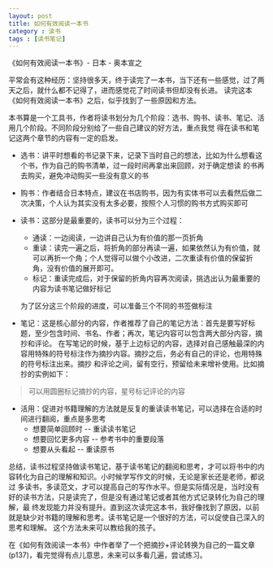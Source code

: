 ```yaml
---
layout: post
title: 如何有效阅读一本书
category : 读书
tags : [读书笔记]
---
```

《如何有效阅读一本书》- 日本 - 奥本宣之

平常会有这种经历：坚持很多天，终于读完了一本书，当下还有一些感觉，过了两天之后，就什么都不记得了，进而感觉花了时间读书但却没有长进。
读完这本《如何有效阅读一本书》之后，似乎找到了一些原因和方法。

本书算是一个工具书，作者将读书划分为几个阶段：选书、购书、读书、笔记、活用几个阶段。不同阶段分别给了一些自己建议的好方法，重点我觉
得在读书和笔记这两个章节的内容有一定的启发。

+ 选书：讲平时想看的书记录下来，记录下当时自己的想法，比如为什么想看这个书，作为自己的购书清单，过一段时间再拿出来回顾，对于确定想读
的书再去购买，避免冲动购买一些没有意义的书
+ 购书：作者结合日本特点，建议在书店购书，因为有实体书可以去看然后做二次决策，个人认为其实没有太多必要，按照个人习惯的购书方式购买即可
+ 读书：这部分是最重要的，读书可以分为三个过程：
    + 通读：一边阅读，一边讲自己认为有价值的那一页折角
    + 重读：读完一遍之后，将折角的部分再读一遍，如果依然认为有价值，就可以再折一个角；个人觉得可以做个小改进，二次重读有价值的保留折角，没有价值的展开即可。
    + 标记：重读完成后，对于保留的折角内容再次阅读，挑选出认为最重要的内容为读书笔记做好标记
    
    为了区分这三个阶段的进度，可以准备三个不同的书签做标注
+ 笔记：这是核心部分的内容，作者推荐了自己的笔记方法：首先是要写好标题，至少包含时间、书名、作者；再次，笔记内容可以包含两大部分内容，摘抄和评论。
在写笔记的时候，基于上边标记的内容，选择对自己感触最深的内容用特殊的符号标注作为摘抄内容。摘抄之后，务必有自己的评论，也用特殊的符号标注出来。摘抄
和评论之间，留有空行，预留给未来增补使用。比如摘抄的实例如下：
> 可以用圆圈标记摘抄的内容，星号标记评论的内容
+ 活用：促进对书籍理解的方法就是反复的重读读书笔记，可以选择在合适的时间进行翻阅，重点是多思考
    + 想要简单回顾时  -- 重读读书笔记
    + 想要回忆更多内容  -- 参考书中的重要段落
    + 想要从头看起  -- 重读原书
    
总结，读书过程坚持做读书笔记，基于读书笔记的翻阅和思考，才可以将书中的内容转化为自己的理解和知识。小时候学写作文的时候，无论是家长还是老师，都说过
多读书，多读范文，才可以提高自己的写作水平。但是实际情况是，当时没有好的读书方法，只是读完了，但是没有通过笔记或者其他方式记录转化为自己的理解，最
终发现能力并没有提升。直到这次读完这本书，我好像找到了原因，以前就是缺少对书籍的理解和思考。读书笔记是一个很好的方法，可以促使自己深入的思考和理解。
这个方法未来可以教给我的孩子。

在《如何有效阅读一本书》中作者举了一个把摘抄+评论转换为自己的一篇文章(p137)，看完觉得有点儿意思，未来可以多看几遍，尝试练习。
    